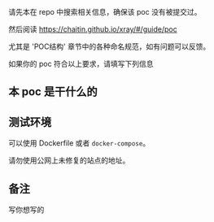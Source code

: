 请先本在 repo 中搜索相关信息，确保该 poc 没有被提交过。

然后阅读 https://chaitin.github.io/xray/#/guide/poc

尤其是 'POC结构' 章节中的各种命名规范，如有问题可以反馈。

如果你的 poc 符合以上要求，请填写下列信息

## 本 poc 是干什么的

## 测试环境

可以使用 Dockerfile 或者 `docker-compose`。

请勿使用公网上未修复的站点的地址。

## 备注

写你想写的